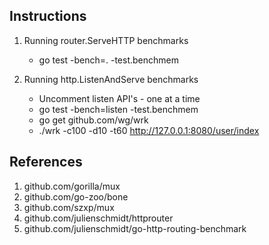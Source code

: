 ## Instructions

1. Running router.ServeHTTP benchmarks
    - go test -bench=. -test.benchmem

2. Running http.ListenAndServe benchmarks
    - Uncomment listen API's - one at a time
    - go test -bench=listen -test.benchmem
    - go get github.com/wg/wrk
    - ./wrk -c100 -d10 -t60 http://127.0.0.1:8080/user/index

## References

1. github.com/gorilla/mux
2. github.com/go-zoo/bone
3. github.com/szxp/mux
4. github.com/julienschmidt/httprouter
5. github.com/julienschmidt/go-http-routing-benchmark
